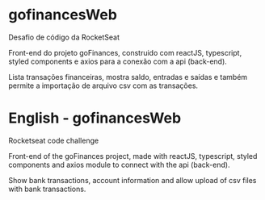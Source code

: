 # gofinancesWeb
Desafio de código da RocketSeat

Front-end do projeto goFinances, construido com reactJS, typescript, styled components e axios para a conexão com a api (back-end).

Lista transações financeiras, mostra saldo, entradas e saídas e também permite a importação de arquivo csv com as transações.

# English - gofinancesWeb
Rocketseat code challenge

Front-end of the goFinances project, made with reactJS, typescript, styled components and axios module to connect with the api (back-end).

Show bank transactions, account information and allow upload of csv files with bank transactions.
